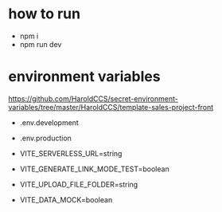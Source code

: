 # how to run
- npm i
- npm run dev


# environment variables
https://github.com/HaroldCCS/secret-environment-variables/tree/master/HaroldCCS/template-sales-project-front


- .env.development
- .env.production

- VITE_SERVERLESS_URL=string
- VITE_GENERATE_LINK_MODE_TEST=boolean
- VITE_UPLOAD_FILE_FOLDER=string
- VITE_DATA_MOCK=boolean
